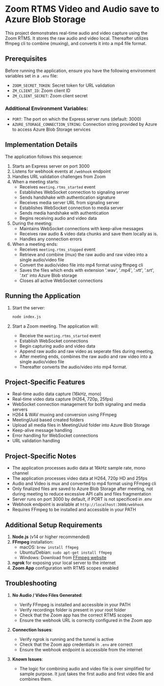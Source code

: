 # Zoom RTMS Video and Audio save to Azure Blob Storage

This project demonstrates real-time audio and video capture using the Zoom RTMS. It stores the raw audio and video local. Thereafter utilizes ffmpeg cli to combine (muxing), and converts it into a mp4 file format.

## Prerequisites

Before running the application, ensure you have the following environment variables set in a `.env` file:
- `ZOOM_SECRET_TOKEN`: Secret token for URL validation
- `ZM_CLIENT_ID`: Zoom client ID
- `ZM_CLIENT_SECRET`: Zoom client secret

### Additional Environment Variables:
- `PORT`: The port on which the Express server runs (default: 3000)
- `AZURE_STORAGE_CONNECTION_STRING`: Connection string provided by Azure to access Azure Blob Storage services


## Implementation Details

The application follows this sequence:

1. Starts an Express server on port 3000
2. Listens for webhook events at `/webhook` endpoint
3. Handles URL validation challenges from Zoom
4. When a meeting starts:
   - Receives `meeting.rtms_started` event
   - Establishes WebSocket connection to signaling server
   - Sends handshake with authentication signature
   - Receives media server URL from signaling server
   - Establishes WebSocket connection to media server
   - Sends media handshake with authentication
   - Begins receiving audio and video data
5. During the meeting:  
   - Maintains WebSocket connections with keep-alive messages
   - Receives raw audio & video data chunks and save them locally as is.
   - Handles any connection errors
6. When a meeting ends:  
   - Receives `meeting.rtms_stopped` event
   - Retrieve and combine (mux) the raw audio and raw video into a single audio/video file
   - Convert the audio/video file into mp4 format using ffmpeg cli
   - Saves the files which ends with extension '.wav', '.mp4', '.vtt', '.srt', '.txt' into Azure Blob storage
   - Closes all active WebSocket connections

## Running the Application

1. Start the server:
   ```bash
   node index.js  
   ```

2. Start a Zoom meeting. The application will:  
   - Receive the `meeting.rtms_started` event
   - Establish WebSocket connections
   - Begin capturing audio and video data
   - Append raw audio and raw video as seperate files during meeting.
   - After meeting ends, combines the raw audio and raw video into a single audio/video file
   - Thereafter converts the audio/video into mp4 format.

## Project-Specific Features  

- Real-time audio data capture (16kHz, mono)
- Real-time video data capture (H264, 720p, 25fps)
- WebSocket connection management for both signaling and media servers
- H264 & WAV muxing and conversion using FFmpeg
- MeetingUuid based created folders
- Upload all media files in MeetingUuid folder into Azure Blob Storage
- Keep-alive message handling
- Error handling for WebSocket connections
- URL validation handling

## Project-Specific Notes 

- The application processes audio data at 16kHz sample rate, mono channel
- The application processes video data at H264, 720p HD and 25fps
- Audio and Video is mux and converted to mp4 format using FFmpeg cli
- Only finalized files are saved to Azure Blob Storage after meeting, not during meeting to reduce excessive API calls and files fragmentation
- Server runs on port 3000 by default, if PORT is not specificed in .env
- Webhook endpoint is available at `http://localhost:3000/webhook`
- Requires FFmpeg to be installed and accessible in your PATH

## Additional Setup Requirements 

1. **Node.js** (v14 or higher recommended)
2. **FFmpeg** installation:
   - macOS: `brew install ffmpeg`
   - Ubuntu/Debian: `sudo apt-get install ffmpeg`
   - Windows: Download from [FFmpeg website](https://ffmpeg.org/download.html)
3. **ngrok** for exposing your local server to the internet
4. **Zoom App** configuration with RTMS scopes enabled

## Troubleshooting 

1. **No Audio / Video Files Generated**:
   - Verify FFmpeg is installed and accessible in your PATH
   - Verify recordings folder is present in your root folder
   - Check that the Zoom app has the correct RTMS scopes
   - Ensure the webhook URL is correctly configured in the Zoom app

2. **Connection Issues**:
   - Verify ngrok is running and the tunnel is active
   - Check that the Zoom app credentials in `.env` are correct
   - Ensure the webhook endpoint is accessible from the internet

3. **Known Issues**:
   - The logic for combining audio and video file is over simplified for sample purpose. It just takes the first audio and first video file and combines them.

